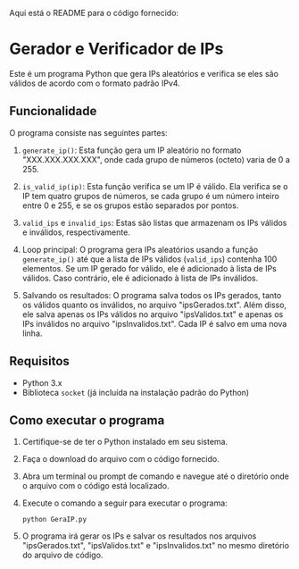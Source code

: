Aqui está o README para o código fornecido:

# Gerador e Verificador de IPs

Este é um programa Python que gera IPs aleatórios e verifica se eles são válidos de acordo com o formato padrão IPv4.

## Funcionalidade

O programa consiste nas seguintes partes:

1. `generate_ip()`: Esta função gera um IP aleatório no formato "XXX.XXX.XXX.XXX", onde cada grupo de números (octeto) varia de 0 a 255.

2. `is_valid_ip(ip)`: Esta função verifica se um IP é válido. Ela verifica se o IP tem quatro grupos de números, se cada grupo é um número inteiro entre 0 e 255, e se os grupos estão separados por pontos.

3. `valid_ips` e `invalid_ips`: Estas são listas que armazenam os IPs válidos e inválidos, respectivamente.

4. Loop principal: O programa gera IPs aleatórios usando a função `generate_ip()` até que a lista de IPs válidos (`valid_ips`) contenha 100 elementos. Se um IP gerado for válido, ele é adicionado à lista de IPs válidos. Caso contrário, ele é adicionado à lista de IPs inválidos.

5. Salvando os resultados: O programa salva todos os IPs gerados, tanto os válidos quanto os inválidos, no arquivo "ipsGerados.txt". Além disso, ele salva apenas os IPs válidos no arquivo "ipsValidos.txt" e apenas os IPs inválidos no arquivo "ipsInvalidos.txt". Cada IP é salvo em uma nova linha.

## Requisitos

- Python 3.x
- Biblioteca `socket` (já incluída na instalação padrão do Python)

## Como executar o programa

1. Certifique-se de ter o Python instalado em seu sistema.

2. Faça o download do arquivo com o código fornecido.

3. Abra um terminal ou prompt de comando e navegue até o diretório onde o arquivo com o código está localizado.

4. Execute o comando a seguir para executar o programa:

   ```
   python GeraIP.py
   ```


5. O programa irá gerar os IPs e salvar os resultados nos arquivos "ipsGerados.txt", "ipsValidos.txt" e "ipsInvalidos.txt" no mesmo diretório do arquivo de código.